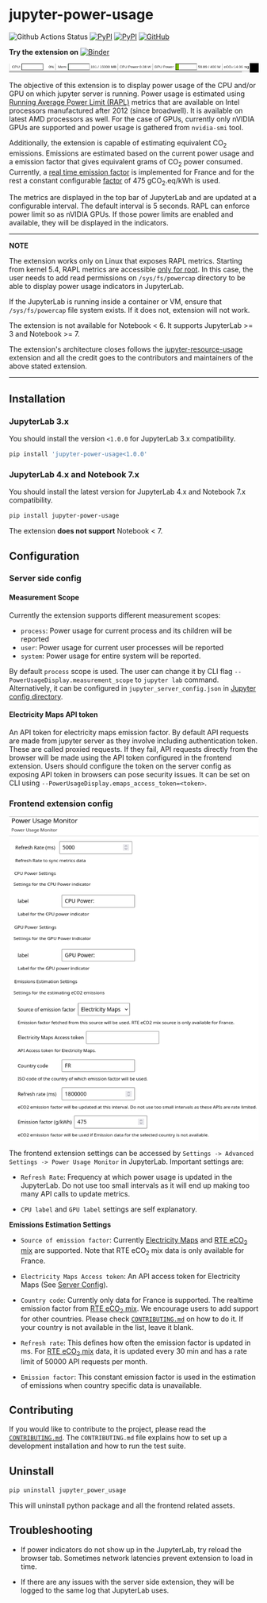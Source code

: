 # jupyter-power-usage

![Github Actions Status](https://github.com/mahendrapaipuri/jupyter-power-usage/workflows/Tests/badge.svg)
[![PyPI](https://img.shields.io/pypi/v/jupyter-power-usage)](https://pypi.python.org/pypi/jupyter-power-usage)
[![PyPI](https://img.shields.io/pypi/l/jupyter-power-usage)](https://pypi.python.org/pypi/jupyter-power-usage)
[![GitHub](https://img.shields.io/badge/issue_tracking-github-blue?logo=github)](https://github.com/jupyter-server/jupyter-resource-usage/issues)

**Try the extension on**
[![Binder](https://mybinder.org/badge_logo.svg)](https://mybinder.org/v2/gh/mahendrapaipuri/jupyter-power-usage/main)

![Screencast for power usage](https://raw.githubusercontent.com/mahendrapaipuri/jupyter-power-usage/main/doc/power-usage.gif)

The objective of this extension is to display power usage of the CPU and/or GPU on which jupyter server is running. Power usage is estimated using [Running Average Power Limit (RAPL)](https://web.eece.maine.edu/~vweaver/projects/rapl/) metrics that are available on Intel processors manufactured after 2012 (since broadwell). It is available on latest AMD processors as well. For the case of GPUs, currently only nVIDIA GPUs are supported and power usage is gathered from `nvidia-smi` tool.

Additionally, the extension is capable of estimating equivalent CO<sub>2</sub> emissions. Emissions are estimated based on the current power usage and a emission factor that gives equivalent grams of CO<sub>2</sub> power consumed. Currently, a [real time emission factor](https://www.rte-france.com/en/eco2mix/co2-emissions) is implemented for France and for the rest a constant configurable [factor](https://arxiv.org/pdf/2306.08323.pdf) of 475 gCO<sub>2</sub>.eq/kWh is used.

The metrics are displayed in the top bar of JupyterLab and are updated at a configurable interval. The default interval is 5 seconds. RAPL can enforce power limit so as nVIDIA GPUs. If those power limits are enabled and available, they will be displayed in the indicators.

---

**NOTE**

The extension works only on Linux that exposes RAPL metrics. Starting from kernel 5.4, RAPL metrics are accessible [only for root](https://git.kernel.org/pub/scm/linux/kernel/git/stable/linux.git/commit/?h=v5.4.77&id=19f6d91bdad42200aac557a683c17b1f65ee6c94). In this case, the user needs to add read permissions on `/sys/fs/powercap` directory to be able to display power usage indicators in JupyterLab.

If the JupyterLab is running inside a container or VM, ensure that `/sys/fs/powercap` file system exists. If it does not, extension will not work.

The extension is not available for Notebook < 6. It supports JupyterLab >= 3 and Notebook >= 7.

The extension's architecture closes follows the [jupyter-resource-usage](https://github.com/jupyter-server/jupyter-resource-usage) extension and all the credit goes to the contributors and maintainers of the above stated extension.

---

## Installation

### JupyterLab 3.x

You should install the version `<1.0.0` for JupyterLab 3.x compatibility.

```bash
pip install 'jupyter-power-usage<1.0.0'
```

### JupyterLab 4.x and Notebook 7.x

You should install the latest version for JupyterLab 4.x and Notebook 7.x compatibility.

```bash
pip install jupyter-power-usage
```

The extension **does not support** Notebook < 7.

## Configuration

### Server side config

#### Measurement Scope

Currently the extension supports different measurement scopes:

- `process`: Power usage for current process and its children will be reported
- `user`: Power usage for current user processes will be reported
- `system`: Power usage for entire system will be reported.

By default `process` scope is used. The user can change it by CLI flag `--PowerUsageDisplay.measurement_scope` to `jupyter lab` command. Alternatively, it can be configured in `jupyter_server_config.json` in [Jupyter config directory](https://docs.jupyter.org/en/latest/use/jupyter-directories.html#configuration-files).

#### Electricity Maps API token

An API token for electricity maps emission factor. By default API requests are made from jupyter server as they involve including authentication token. These are called proxied requests. If they fail, API requests directly from the browser will be made using the API token configured in the frontend extension. Users should configure the token on the server config as exposing API token in browsers can pose security issues. It can be set on CLI using `--PowerUsageDisplay.emaps_access_token=<token>`.

### Frontend extension config

![Frontend extension settings](https://raw.githubusercontent.com/mahendrapaipuri/jupyter-power-usage/main/doc/frontend-settings.png)

The frontend extension settings can be accessed by `Settings -> Advanced Settings -> Power Usage Monitor` in JupyterLab. Important settings are:

- `Refresh Rate`: Frequency at which power usage is updated in the JupyterLab. Do not use too small intervals as it will end up making too many API calls to update metrics.

- `CPU label` and `GPU label` settings are self explanatory.

**Emissions Estimation Settings**

- `Source of emission factor`: Currently [Electricity Maps](https://www.electricitymaps.com/) and [RTE eCO<sub>2</sub> mix](https://www.rte-france.com/en/eco2mix/co2-emissions) are supported. Note that RTE eCO<sub>2</sub> mix data is only available for France.

- `Electricity Maps Access token`: An API access token for Electricity Maps (See [Server Config](#electricity-maps-api-token)).

- `Country code`: Currently only data for France is supported. The realtime emission factor from [RTE eCO<sub>2</sub> mix](https://www.rte-france.com/en/eco2mix/co2-emissions). We encourage users to add support for other countries. Please check [`CONTRIBUTING.md`](CONTRIBUTING.md) on how to do it. If your country is not available in the list, leave it blank.

- `Refresh rate`: This defines how often the emission factor is updated in ms. For [RTE eCO<sub>2</sub> mix](https://www.rte-france.com/en/eco2mix/co2-emissions) data, it is updated every 30 min and has a rate limit of 50000 API requests per month.

- `Emission factor`: This constant emission factor is used in the estimation of emissions when country specific data is unavailable.

## Contributing

If you would like to contribute to the project, please read the [`CONTRIBUTING.md`](CONTRIBUTING.md). The `CONTRIBUTING.md` file
explains how to set up a development installation and how to run the test suite.

## Uninstall

```bash
pip uninstall jupyter_power_usage
```

This will uninstall python package and all the frontend related assets.

## Troubleshooting

- If power indicators do not show up in the JupyterLab, try reload the browser tab.
  Sometimes network latencies prevent extension to load in time.

- If there are any issues with the server side extension, they will be logged to the
  same log that JupyterLab uses.
